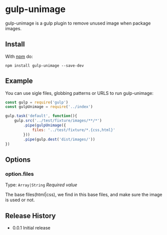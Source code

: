 # gulp-unimage

gulp-unimage is a gulp plugin to remove unused image when package images.

## Install

With [npm](https://www.npmjs.com/package/gulp-unimage) do:

```
npm install gulp-unimage --save-dev
```
## Example

You can use sigle files, globbing patterns or URLS to run gulp-unimage:

```js
const gulp = require('gulp')
const gulpUnimage = require('../index')

gulp.task('default', function(){
	gulp.src('../test/fixture/images/**/*')
		.pipe(gulpUnimage({
			files: '../test/fixture/*.{css,html}'
		}))
		.pipe(gulp.dest('dist/images/'))
})
```
## Options

### option.files

Type: `Array|String`
*Required value*

The base files(html|css), we find in this base files, and make sure the image is used or not.

## Release History

* 0.0.1 Initial release